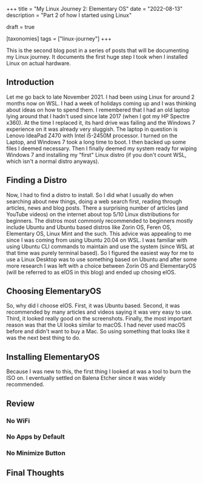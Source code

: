 +++
title = "My Linux Journey 2: Elementary OS"
date = "2022-08-13"
description = "Part 2 of how I started using Linux"

draft = true

[taxonomies]
tags = ["linux-journey"]
+++

This is the second blog post in a series of posts that will be documenting my Linux journey. It documents the first huge step I took when I installed Linux on actual hardware.

## Introduction
Let me go back to late November 2021. I had been using Linux for around 2 months now on WSL. I had a week of holidays coming up and I was thinking about ideas on how to spend them. I remembered that I had an old laptop lying around that I hadn't used since late 2017 (when I got my HP Spectre x360). At the time I replaced it, its hard drive was failing and the Windows 7 experience on it was already very sluggish. The laptop in question is Lenovo IdeaPad Z470 with Intel i5-2450M processor. I turned on the Laptop, and Windows 7 took a long time to boot. I then backed up some files I deemed necessary. Then I finally deemed my system ready for wiping Windows 7 and installing my "first" Linux distro (if you don't count WSL, which isn't a normal distro anyways).

## Finding a Distro
Now, I had to find a distro to install. So I did what I usually do when searching about new things, doing a web search first, reading through articles, news and blog posts. There a surprising number of articles (and YouTube videos) on the internet about top 5/10 Linux distributions for beginners. The distros most commonly recommended to beginners mostly include Ubuntu and Ubuntu based distros like Zorin OS, Feren OS, Elementary OS, Linux Mint and the such. This advice was appealing to me since I was coming from using Ubuntu 20.04 on WSL. I was familiar with using Ubuntu CLI commands to maintain and use the system (since WSL at that time was purely terminal based). So I figured the easiest way for me to use a Linux Desktop was to use something based on Ubuntu and after some more research I was left with a choice between Zorin OS and ElementaryOS (will be referred to as elOS in this blog) and ended up chosing elOS.


## Choosing ElementaryOS
So, why did I choose elOS. First, it was Ubuntu based. Second, it was recommended by many articles and videos saying it was very easy to use. Third, it looked really good on the screenshots. Finally, the most important reason was that the UI looks similar to macOS. I had never used macOS before and didn't want to buy a Mac. So using something that looks like it was the next best thing to do.

## Installing ElementaryOS
Because I was new to this, the first thing I looked at was a tool to burn the ISO on. I eventually settled on Balena Etcher since it was widely recommended. 

## Review

### No WiFi

### No Apps by Default

### No Minimize Button


## Final Thoughts


